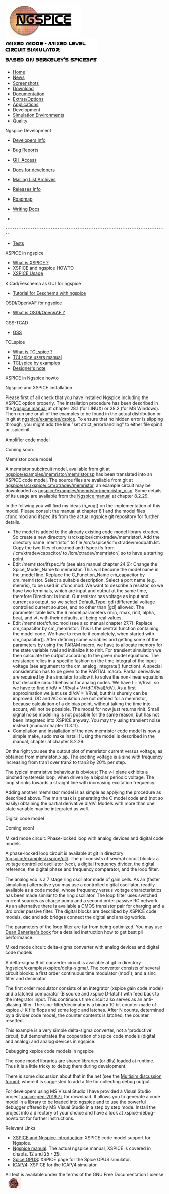 ![NGSPICE](./images/nglogo.jpg) ![Mixed mode - mixed level circuit simulator - based on Berkeley's Spice3f5](./images/ngtext2.jpg) [](https://sourceforge.net/projects/ngspice)

-   [Home](./index.html)
-   [News](./news.html)
-   [Screenshots](./screens.html)
-   [Download](./download.html)
-   [Documentation](./docs.html)
-   [Extras/Options](./extras.html)
-   [Applications](./applic.html)
-   Development
-   [Simulation Environments](./resources.html)
-   [Quality](./quality.html)

Ngspice Development

-   [Developers Info](./devel.html)

-   [Bug Reports](./bugrep.html)

-   [GIT Access](./gitaccess.html)

-   [Docs for developers](./devdocs.html)

-   [Mailing List Archives](./mlarch.html)

-   [Releases Info](./relinfo.html)

-   [Roadmap](./roadmap.html)

-   [Writing Docs](./docwrite.html)

-   

    ------------------------------------------------------------------------

-   [Tests](./applic.html#test)

XSPICE in ngspice

-   [What is XSPICE ?](./xspice.html)
-   XSPICE and ngspice HOWTO
-   [XSPICE Usage](./xspiceusage.html)

KiCad/Eeschema as GUI for ngspice

-   [Tutorial for Eeschema with ngspice](./ngspice-eeschema.html)

OSDI/OpenVAF for ngspice

-   [What is OSDI/OpenVAF ?](./osdi.html)

GSS-TCAD

-   [GSS](./gss.html)

TCLspice

-   [What is TCLspice ?](./tclspice.html)
-   [TCLspice users manual](./tclusers.html)
-   [TCLspice by examples](./tclexamples.html)
-   [Designer's note](./tclnotes.html)

XSPICE in Ngspice howto

Ngspice and XSPICE installation

Please first of all check that you have installed Ngspice including the XSPICE option properly. The installation procedure has been described in the [Ngspice manual](./docs/ngspice-manual.pdf) at chapter 28.1 (for LINUX) or 28.2 (for MS Windows). Then run one or all of the examples to be found in the actual distribution or in git at [ngspice/examples/xspice](https://sourceforge.net/p/ngspice/ngspice/ci/master/tree/examples/xspice). To ensure that no hidden error is slipping through, you might add the line "set strict\_errorhandling" to either file spinit or .spiceinit.

Amplifier code model

Coming soon.

Memristor code model

A memristor subcircuit model, available from git at [ngspice/examples/memristor/memristor.sp](https://sourceforge.net/p/ngspice/ngspice/ci/master/tree/examples/memristor/memristor.sp) has been translated into an XSPICE code model. The source files are available from git at [ngspice/src/xspice/icm/xtradev/memristor](https://sourceforge.net/p/ngspice/ngspice/ci/master/tree/src/xspice/icm/xtradev/memristor/), an example circuit may be downloaded as [ngspice/examples/memristor/memristor\_x.sp](https://sourceforge.net/p/ngspice/ngspice/ci/master/tree/examples/memristor/memristor_x.sp). Some details of its usage are available from the [Ngspice manual](./docs/ngspice-manual.pdf) at chapter 8.2.29.

In the follwing you will find my ideas (h\_vogt) on the implementation of this model. Please consult the manual at chapter 8.1 and the model files cfunc.mod and ifspec.ifs from the actual ngspice git repository for further details.

-   The model is added to the already existing code model library xtradev. So create a new directory /src/xspice/icm/xtradev/memristor/. Add the directory name 'memristor' to file /src/xspice/icm/xtradev/modpath.lst. Copy the two files cfunc.mod and ifspec.ifs from /icm/xtradev/capacitor/ to /icm/xtradev/memristor/, so to have a starting point.
-   Edit /memristor/ifspec.ifs (see also manual chapter 24.6): Change the Spice\_Model\_Name to memristor. This will become the model name in the .model line. Replace the C\_Function\_Name cm\_capacitor by cm\_memristor. Select a suitable description. Select a port name (e.g. memris), to be used in cfunc.mod. We want to describe a resistor, so we have two terminals, which are input and output at the same time, therefore Direction: is inout. Our resistor has voltage as input and current as output, so we select Default\_Type: gd (differential voltage controlled current source), and no other than \[gd\] allowed. The parameter table lists the 6 model parameters rmin, rmax, rinit, alpha, beat, and vt, with their defaults, all being real values.
-   Edit /memristor/cfunc.mod (see also manual chapter 27.7): Replace cm\_capacitor by cm\_memristor. This is the central function containing the model code. We have to rewrite it completely, when started with cm\_capacitor(). After defining some variables and getting some of the parameters by using the PARAM macro, we have to allocate memory for the state variable rval and initialize it to rinit. For transient simulation we then calculate the output according to the given model equations. The resistance relies in a specific fashion on the time integral of the input voltage (see argument to the cm\_analog\_integrate() function). A special consideration has to be given to the PARTIAL macro. Partial derivatives are required by the simulator to allow it to solve the non-linear equations that describe circuit behavior for analog nodes. We have I = V/Rval, so we have to find dI/dV = 1/Rval + V\*(d(1/Rval)/dV). As a first approximation we just use dI/dV = 1/Rval, but this shurely can be improved. DC and AC simulation are not defined for a memristor, because calculation of a dc bias point, without taking the time into acount, will not be possible. The model for now just returns rinit. Small signal noise modelling is not possible for the same reason, but has not been integrated into XSPICE anyway. You may try using transient noise instead (manual chapter 11.3.11).
-   Compilation and installation of the new memristor code model is now a simple make, sudo make install ! Using the model is described in the manual, chapter at chapter 8.2.29.



On the right you see the output plot of memristor current versus voltage, as obtained from memristor\_x.sp. The exciting voltage is a sine with frequency increasing from tran1 over tran2 to tran3 by 20% per step.

The typical memristive behaviour is obvious: The v-i plane exhibits a pinched hysteresis loop, when driven by a bipolar periodic voltage. The loop shrinks towards a straight line with increasing excitation frequency.

Adding another memristor model is as simple as applying the procedure as described above. The main task is generating the C model code and (not so easily) obtaining the partial derivative dI/dV. Models with more than one state variable may be integrated as well.

Digital code model

Coming soon!

Mixed mode circuit: Phase-locked loop with analog devices and digital code models

A phase-locked loop circuit is available at git in directory [/ngspice/examples/xspice/pll/](https://sourceforge.net/p/ngspice/ngspice/ci/master/tree/examples/xspice/pll). The pll consists of several circuit blocks: a voltage controlled oscillator (vco), a digital frequency divider, the digital reference, the digital phase and frequency comparator, and the loop filter.

The analog vco is a 7 stage ring oscillator made of gain cells. As an (faster simulating) alternative you may use a controlled digital oscillator, readily available as a code model, whose frequency versus voltage characteristics has been made similar to the ring oscillator. The loop filter uses switched current sources as charge pump and a second order passive RC network. As an alternative there is available a CMOS transistor pair for charging and a 3rd order passive filter. The digital blocks are described by XSPICE code models, dac and adc bridges connect the digital and analog worlds.

The parameters of the loop filter are far from being optimized. You may use [Dean Banerjee's book](http://www.national.com/assets/en/boards/deansbook4.pdf) for a detailed instruction how to get best pll performance.

Mixed mode circuit: delta-sigma converter with analog devices and digital code models

A delta-sigma 9 bit converter circuit is available at git in directory [/ngspice/examples/xspice/delta-sigma/](https://sourceforge.net/p/ngspice/ngspice/ci/master/tree/examples/xspice/delta-sigma). The converter consists of several circuit blocks: a first order continuous time modulator (mod1), and a sinc filter and decimator.

The first order modulator consists of an integrator (xspice gain code model) and a latched comparator (B source and xspice D-latch) with feed back to the integrator input. This continuous time circuit also serves as an anti-aliasing filter. The sinc-filter/decimator is a binary 10 bit counter made of xspice J-K flip flops and some logic and latches. After N counts, determined by a divider code model, the counter contents is latched, the counter resetted.

This example is a very simple delta-sigma converter, not a 'productive' circuit, but demonstrates the cooperation of xspice code models (digital and analog) and analog devices in ngspice.

Debugging xspice code models in ngspice

The code model libraries are shared libraries (or dlls) loaded at runtime. Thus it is a little tricky to debug them during development.

There is some discussion about that in the net (see the [Multisim discussion forum](http://forums.ni.com/t5/Circuit-Design-Suite-Multisim/debugging-xspice-code-models/td-p/1049895)), where it is suggested to add a file for collecting debug output.

For developers using MS Visual Studio I have provided a Visual Studio project [xspice-gen-2019.7z](./experimental/xspice-gen-2019.7z) for download. It allows you to generate a code model in a library to be loaded into ngspice and to use the powerful debugger offered by MS Visual Studio in a step by step mode. Install the project into a directory of your choice and have a look at xspice-debug-howto.txt for further instructions.

Relevant Links

-   [XSPICE and Ngspice introduction](./xspice.html): XSPICE code model support for Ngspice.
-   [Ngspice manual](./docs/ngspice-manual.pdf): The actual ngspice manual, XSPICE is covered in chapts. 12 and 25 - 29.
-   [Spice OPUS](http://fides.fe.uni-lj.si/spice/xspice.html): XSPICE page for the Spice OPUS simulator.
-   [ICAP/4](http://www.intusoft.com/articles/xspiceover.htm): XSPICE for the ICAP/4 simulator.

[](http://sourceforge.net) All text is available under the terms of the GNU Free Documentation License ![](./images/spice.jpg)
